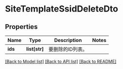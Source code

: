 # SiteTemplateSsidDeleteDto

## Properties
Name | Type | Description | Notes
------------ | ------------- | ------------- | -------------
**ids** | **list[str]** | 要删除的ID列表。 | 

[[Back to Model list]](../README.md#documentation-for-models) [[Back to API list]](../README.md#documentation-for-api-endpoints) [[Back to README]](../README.md)


